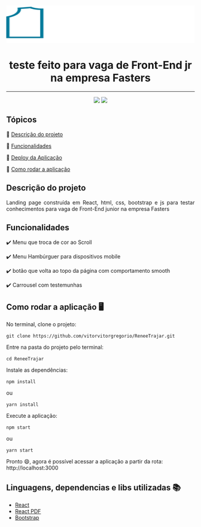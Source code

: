 <img src="./src/img/logo1.svg" width="100%" height="100px">
<h1 align="center"> teste feito para vaga de Front-End jr na empresa Fasters </h1>
<hr>

<p align="center">
  <img src="https://img.shields.io/static/v1?label=react&message=framework&color=blue&style=for-the-badge&logo=REACT"/>
   <img src="http://img.shields.io/static/v1?label=STATUS&message=CONCLUIDO&color=GREEN&style=for-the-badge"/>
</p>

<h2>Tópicos </h2> 

:small_blue_diamond: [Descrição do projeto](#descrição-do-projeto)

:small_blue_diamond: [Funcionalidades](#funcionalidades)

:small_blue_diamond: [Deploy da Aplicação](#deploy-da-aplicação-dash)


:small_blue_diamond: [Como rodar a aplicação](#como-rodar-a-aplicação-desktop_computer)

## Descrição do projeto 

<p align="justify">
  Landing page construída em React, html, css, bootstrap e js para testar conhecimentos para vaga de Front-End junior na empresa Fasters 
</p>

## Funcionalidades

:heavy_check_mark: Menu que troca de cor ao Scroll  

:heavy_check_mark: Menu Hambúrguer para dispositivos mobile

:heavy_check_mark: botão que volta ao topo da página com comportamento smooth  

:heavy_check_mark: Carrousel com testemunhas



## Como rodar a aplicação :desktop_computer:

No terminal, clone o projeto: 

```
git clone https://github.com/vitorvitorgregorio/ReneeTrajar.git
```

Entre na pasta do projeto pelo terminal: 

```
cd ReneeTrajar
```

Instale as dependências: 

```
npm install
```
ou
```
yarn install
```

Execute a aplicação: 

```
npm start
```
ou
```
yarn start
```
Pronto 😄, agora é possível acessar a aplicação a partir da rota: http://localhost:3000

## Linguagens, dependencias e libs utilizadas :books:

- [React](https://pt-br.reactjs.org/docs/create-a-new-react-app.html)
- [React PDF](https://react-pdf.org/)
- [Bootstrap](https://getbootstrap.com)


